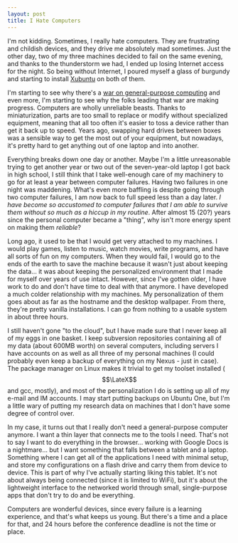 ```yaml
---
layout: post
title: I Hate Computers
---
```


I'm not kidding. Sometimes, I really hate computers. They are frustrating and childish devices, and they drive me absolutely mad sometimes. Just the other day, two of my three machines decided to fail on the same evening, and thanks to the thunderstorm we had, I ended up losing Internet access for the night. So being without Internet, I poured myself a glass of burgundy and starting to install <a href="http://xubuntu.org">Xubuntu</a> on both of them.

I'm starting to see why there's a <a href="http://boingboing.net/2012/01/10/lockdown.html">war on general-purpose computing</a> and even more, I'm starting to see why the folks leading that war are making progress. Computers are wholly unreliable beasts. Thanks to miniaturization, parts are too small to replace or modify without specialized equipment, meaning that all too often it's easier to toss a device rather than get it back up to speed. Years ago, swapping hard drives between boxes was a sensible way to get the most out of your equipment, but nowadays, it's pretty hard to get anything out of one laptop and into another.

Everything breaks down one day or another. Maybe I'm a little unreasonable trying to get another year or two out of the seven-year-old laptop I got back in high school, I still think that I  take well-enough care of my machinery to go for at least a year between computer failures. Having two failures in one night was maddening. What's even more baffling is despite going through two computer failures, I am now back to full speed less than a day later. <em>I have become so accustomed to computer failures that I am able to survive them without so much as a hiccup in my routine</em>. After almost 15 (20?) years since the personal computer became a "thing", why isn't more energy spent on making them <em>reliable</em>?

Long ago, it used to be that I would get very attached to my machines. I would play games, listen to music, watch movies, write programs, and have all sorts of fun on my computers. When they would fail, I would go to the ends of the earth to save the machine because it wasn't just about keeping the data... it was about keeping the personalized environment that I made for myself over years of use intact. However, since I've gotten older, I have work to do and don't have time to deal with that anymore. I have developed a much colder relationship with my machines. My personalization of them goes about as far as the hostname and the desktop wallpaper. From there, they're pretty vanilla installations. I can go from nothing to a usable system in about three hours.

I still haven't gone "to the cloud", but I have made sure that I never keep all of my eggs in one basket. I keep subversion repositories containing all of my data (about 600MB worth) on several computers, including servers I have accounts on as well as all three of my personal machines (I could probably even keep a backup of everything on my Nexus - just in case). The package manager on Linux makes it trivial to get my toolset installed ($$\LateX$$ and gcc, mostly), and most of the personalization I do is setting up all of my e-mail and IM accounts. I may start putting backups on Ubuntu One, but I'm a little wary of putting my research data on machines that I don't have some degree of control over.

In my case, it turns out that I really don't need a general-purpose computer anymore. I want a thin layer that connects me to the tools I need. That's not to say I want to do everything in the browser... working with Google Docs is a nightmare... but I want something that falls between a tablet and a laptop. Something where I can get all of the applications I need with minimal setup, and store my configurations on a flash drive and carry them from device to device. This is part of why I've actually starting liking this tablet. It's not about always being connected (since it is limited to WiFi), but it's about the lightweight interface to the networked world through small, single-purpose apps that don't try to do and be everything.

Computers are wonderful devices, since every failure is a learning experience, and that's what keeps us young. But there's a time and a place for that, and 24 hours before the conference deadline is not the time or place.
